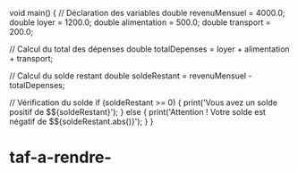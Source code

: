 void main() {
  // Déclaration des variables
  double revenuMensuel = 4000.0;
  double loyer = 1200.0;
  double alimentation = 500.0;
  double transport = 200.0;

  // Calcul du total des dépenses
  double totalDepenses = loyer + alimentation + transport;

  // Calcul du solde restant
  double soldeRestant = revenuMensuel - totalDepenses;

  // Vérification du solde
  if (soldeRestant >= 0) {
    print('Vous avez un solde positif de \$${soldeRestant}');
  } else {
    print('Attention ! Votre solde est négatif de \$${soldeRestant.abs()}');
  }
}
# taf-a-rendre-
